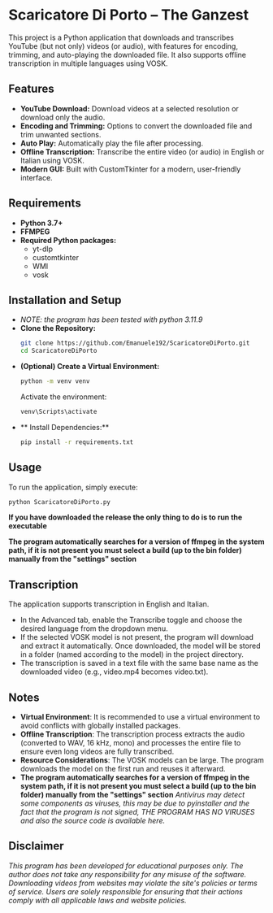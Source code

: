 # Scaricatore Di Porto – The Ganzest

This project is a Python application that downloads and transcribes YouTube (but not only) videos (or audio), with features for encoding, trimming, and auto-playing the downloaded file. It also supports offline transcription in multiple languages using VOSK.

## Features

- **YouTube Download:** Download videos at a selected resolution or download only the audio.
- **Encoding and Trimming:** Options to convert the downloaded file and trim unwanted sections.
- **Auto Play:** Automatically play the file after processing.
- **Offline Transcription:** Transcribe the entire video (or audio) in English or Italian using VOSK.
- **Modern GUI:** Built with CustomTkinter for a modern, user-friendly interface.

## Requirements

- **Python 3.7+**
- **FFMPEG**
- **Required Python packages:**  
  - yt-dlp
  - customtkinter
  - WMI
  - vosk

## Installation and Setup
- *NOTE: the program has been tested with python 3.11.9*
- **Clone the Repository:**
  ```bash
  git clone https://github.com/Emanuele192/ScaricatoreDiPorto.git
  cd ScaricatoreDiPorto
- **(Optional) Create a Virtual Environment:**
  ```bash
  python -m venv venv
  ```
  Activate the environment: 
    ```bash
  venv\Scripts\activate
- ** Install Dependencies:**
  ```bash
  pip install -r requirements.txt

## Usage
To run the application, simply execute:
  ```bash
  python ScaricatoreDiPorto.py
  ```
**If you have downloaded the release the only thing to do is to run the executable**

**The program automatically searches for a version of ffmpeg in the system path, if it is not present you must select a build (up to the bin folder) manually from the "settings" section**

## Transcription
The application supports transcription in English and Italian.
- In the Advanced tab, enable the Transcribe toggle and choose the desired language from the dropdown menu.
- If the selected VOSK model is not present, the program will download and extract it automatically. Once downloaded, the model will be stored in a folder (named according to the model) in the project directory.
- The transcription is saved in a text file with the same base name as the downloaded video (e.g., video.mp4 becomes video.txt).

## Notes
- **Virtual Environment**: It is recommended to use a virtual environment to avoid conflicts with globally installed packages.
- **Offline Transcription**: The transcription process extracts the audio (converted to WAV, 16 kHz, mono) and processes the entire file to ensure even long videos are fully transcribed.
- **Resource Considerations**: The VOSK models can be large. The program downloads the model on the first run and reuses it afterward.
- **The program automatically searches for a version of ffmpeg in the system path, if it is not present you must select a build (up to the bin folder) manually from the "settings" section**
*Antivirus may detect some components as viruses, this may be due to pyinstaller and the fact that the program is not signed, THE PROGRAM HAS NO VIRUSES and also the source code is available here.*

## Disclaimer
*This program has been developed for educational purposes only. The author does not take any responsibility for any misuse of the software. Downloading videos from websites may violate the site's policies or terms of service. Users are solely responsible for ensuring that their actions comply with all applicable laws and website policies.*
